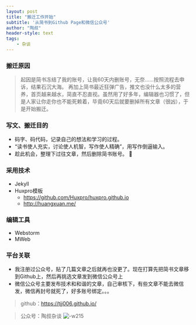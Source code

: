```yaml
---
layout: post
title: "搬迁工作开始"
subtitle: '从简书到Github Page和微信公众号'
author: "陶叔"
header-style: text
tags:
    - 杂谈
---
```


### 搬迁原因
> 起因是简书冻结了我的账号，让我60天内删账号，无奈……按照流程去申诉，结果石沉大海。
> 再加上简书最近狂弹广告，推文也没什么太多的营养，首页越来越水，简直不忍直视。虽然用了好多年，编辑器也习惯了，但是人家让你走你也不能死赖着，毕竟60天后就要删掉所有文章（很凶），于是开始搬迁。

### 写文、搬迁目的
- 码字、码代码，记录自己的想法和学习的过程。
- “读书使人充实，讨论使人机智，写作使人精确”，用写作倒逼输入。
- 趁此机会，整理下过往文章，然后删除简书账号。 😤

### 采用技术
- Jekyll
- Huxpro模板 
    - https://github.com/Huxpro/huxpro.github.io
    - http://huangxuan.me/

### 编辑工具
- Webstorm
- MWeb

### 平台关联
- 我注册过公众号，贴了几篇文章之后就再也没更了。现在打算先把简书文章移到Github上，然后再挑选文章发到微信公众号上
- 微信公众号主要发布技术和和谐的文章，自己审核下，有些文章不能去微信发，微信再封号就死了，好多账号绑定。。。

> github：https://tjj006.github.io/

> 公众号：陶叔杂谈
> ![-w215](https://tjj006-1302037511.cos.ap-shanghai.myqcloud.com/2020/05/05/15885618556181.jpg)

